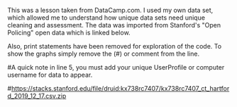 This was a lesson taken from DataCamp.com. I used my own data set, which allowed me to understand how unique data sets need unique cleaning and assessment. The data was imported from Stanford's "Open Policing" open data which is linked below.

Also, print statements have been removed for exploration of the code. To show the graphs simply remove the (#) or comment from the line. 

#A quick note in line 5, you must add your unique UserProfile or computer username for data to appear. 

#https://stacks.stanford.edu/file/druid:kx738rc7407/kx738rc7407_ct_hartford_2019_12_17.csv.zip
